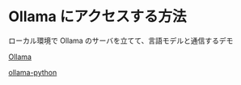# Ollama にアクセスする方法

ローカル環境で Ollama のサーバを立てて、言語モデルと通信するデモ

[Ollama](https://ollama.ai/)

[ollama-python](https://github.com/jmorganca/ollama-python)

